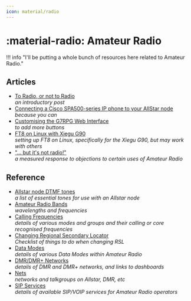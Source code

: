 ```yaml
---
icon: material/radio
---
```


# :material-radio: Amateur Radio

!!! info "I'll be putting a whole bunch of resources here related to Amateur Radio."

## Articles

* [To Radio, or not to Radio](to_radio_or_not_to_radio.md)  
  *an introductory post*
* [Connecting a Cisco SPA500-series IP phone to your AllStar node](connect_spa500_series_phone_to_allstar.md)  
  *because you can*
* [Customising the G7RPG Web Interface](customising_g7rpg_web_interface.md)  
  *to add more buttons*
* [FT8 on Linux with Xiegu G90](ft8_on_linux_with_xiegu_g90.md)  
  *setting up FT8 on Linux, specifically for the Xiegu G90, but may work with others*
* ["... but it's not radio!"](but_its_not_radio.md)  
  *a measured response to objections to certain uses of Amateur Radio*

## Reference

* [Allstar node DTMF tones](allstar_node_dtmf_tones.md)  
  *a list of essential tones for use with an Allstar node*
* [Amateur Radio Bands](amateur_bands.md)  
  *wavelengths and frequencies*
* [Calling Frequencies](calling_frequencies.md)  
  *details of various modes and groups and their calling or core recognised frequencies*
* [Changing Regional Secondary Locator](changing_regional_secondary_locator.md)  
  *Checklist of things to do when changing RSL*
* [Data Modes](data_modes.md)  
  *details of various Data Modes within Amateur Radio*
* [DMR/DMR+ Networks](dmr_networks.md)  
  *details of DMR and DMR+ networks, and links to dashboards*
* [Nets](nets.md)  
  *networks and talkgroups on Allstar, DMR, etc*
* [SIP Services](sip_services.md)  
  *details of available SIP/VOIP services for Amateur Radio operators*
